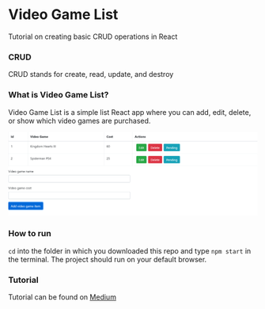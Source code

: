 # Video Game List 

Tutorial on creating basic CRUD operations in React

### CRUD

CRUD stands for create, read, update, and destroy

### What is Video Game List?

Video Game List is a simple list React app where you can add, edit, delete, or show which video games are purchased. 

![Image of VideoGameList](https://raw.githubusercontent.com/zack-fortier/VideoGameList/master/videogamelist/src/Manual12.png)

### How to run

`cd` into the folder in which you downloaded this repo and type `npm start` in the terminal. The project should run on your default browser.

### Tutorial
Tutorial can be found on [Medium](https://medium.com/@zfortier42/how-to-create-a-basic-crud-app-in-react-bootstrap-ac666a46a5b8?source=friends_link&sk=11c4519c5dd8a0f8600209d4413fa845)
